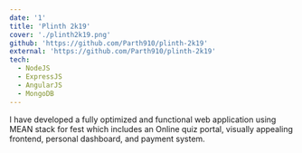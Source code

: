 ```yaml
---
date: '1'
title: 'Plinth 2k19'
cover: './plinth2k19.png'
github: 'https://github.com/Parth910/plinth-2k19'
external: 'https://github.com/Parth910/plinth-2k19'
tech:
  - NodeJS
  - ExpressJS
  - AngularJS
  - MongoDB
---
```


I have developed a fully optimized and functional web application using MEAN stack for fest which includes an Online quiz portal, visually appealing frontend, personal dashboard, and payment system.
